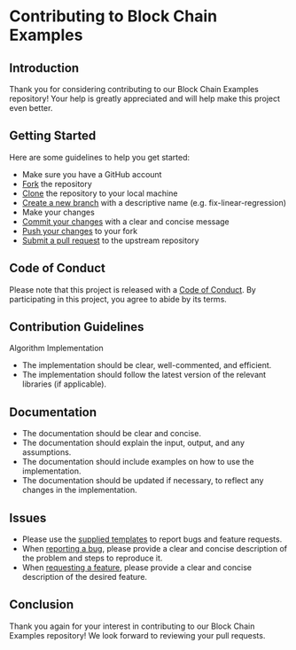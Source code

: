 # Contributing to Block Chain Examples

## Introduction
Thank you for considering contributing to our Block Chain Examples repository! Your help is greatly appreciated and will help make this project even better.

## Getting Started
Here are some guidelines to help you get started:

+ Make sure you have a GitHub account
+ [Fork](https://docs.github.com/en/get-started/quickstart/fork-a-repo) the repository
+ [Clone](https://docs.github.com/en/get-started/quickstart/fork-a-repo#cloning-your-forked-repository) the repository to your local machine
+ [Create a new branch](https://docs.github.com/en/issues/tracking-your-work-with-issues/creating-a-branch-for-an-issue) with a descriptive name (e.g. fix-linear-regression)
+ Make your changes
+ [Commit your changes](https://docs.github.com/en/pull-requests/committing-changes-to-your-project) with a clear and concise message
+ [Push your changes](https://docs.github.com/en/desktop/contributing-and-collaborating-using-github-desktop/making-changes-in-a-branch/pushing-changes-to-github) to your fork
+ [Submit a pull request](https://docs.github.com/en/pull-requests) to the upstream repository

## Code of Conduct
Please note that this project is released with a [Code of Conduct](https://github.com/rcallaby/BlockChain-Examples/blob/master/CODE_OF_CONDUCT.md). By participating in this project, you agree to abide by its terms.

## Contribution Guidelines
Algorithm Implementation
+ The implementation should be clear, well-commented, and efficient.
+ The implementation should follow the latest version of the relevant libraries (if applicable).


## Documentation
+ The documentation should be clear and concise.
+ The documentation should explain the input, output, and any assumptions.
+ The documentation should include examples on how to use the implementation.
+ The documentation should be updated if necessary, to reflect any changes in the implementation.

## Issues
+ Please use the [supplied templates](https://github.com/rcallaby/BlockChain-Examples/tree/master/.github/ISSUE_TEMPLATE) to report bugs and feature requests.
+ When [reporting a bug](https://github.com/rcallaby/BlockChain-Examples/blob/master/.github/ISSUE_TEMPLATE/bug_report.md), please provide a clear and concise description of the problem and steps to reproduce it.
+ When [requesting a feature](https://github.com/rcallaby/BlockChain-Examples/blob/master/.github/ISSUE_TEMPLATE/feature_request.md), please provide a clear and concise description of the desired feature.

## Conclusion
Thank you again for your interest in contributing to our Block Chain Examples repository! We look forward to reviewing your pull requests.